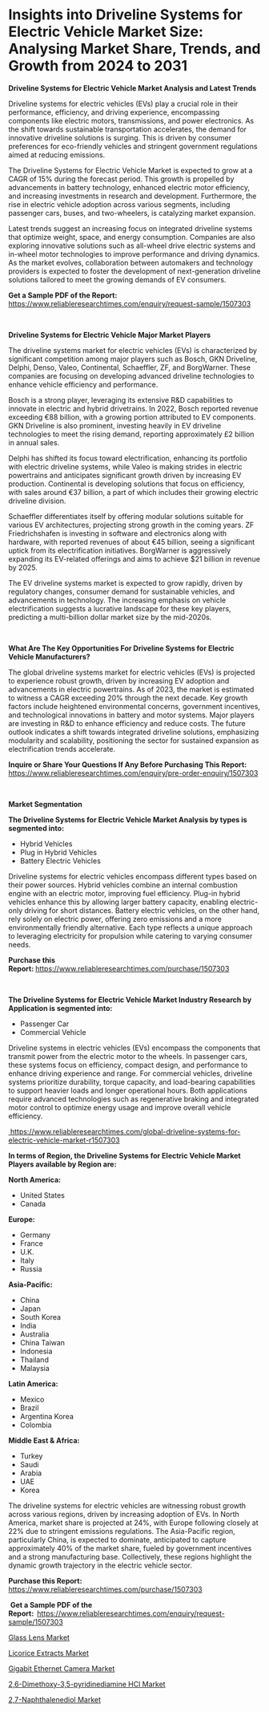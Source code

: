 <p><h1>Insights into Driveline Systems for Electric Vehicle Market Size: Analysing Market Share, Trends, and Growth from 2024 to 2031</h1></p><p><strong>Driveline Systems for Electric Vehicle Market Analysis and Latest Trends</strong></p>
<p><p>Driveline systems for electric vehicles (EVs) play a crucial role in their performance, efficiency, and driving experience, encompassing components like electric motors, transmissions, and power electronics. As the shift towards sustainable transportation accelerates, the demand for innovative driveline solutions is surging. This is driven by consumer preferences for eco-friendly vehicles and stringent government regulations aimed at reducing emissions.</p><p>The Driveline Systems for Electric Vehicle Market is expected to grow at a CAGR of 15% during the forecast period. This growth is propelled by advancements in battery technology, enhanced electric motor efficiency, and increasing investments in research and development. Furthermore, the rise in electric vehicle adoption across various segments, including passenger cars, buses, and two-wheelers, is catalyzing market expansion.</p><p>Latest trends suggest an increasing focus on integrated driveline systems that optimize weight, space, and energy consumption. Companies are also exploring innovative solutions such as all-wheel drive electric systems and in-wheel motor technologies to improve performance and driving dynamics. As the market evolves, collaboration between automakers and technology providers is expected to foster the development of next-generation driveline solutions tailored to meet the growing demands of EV consumers.</p></p>
<p><strong>Get a Sample PDF of the Report:&nbsp;</strong> <a href="https://www.reliableresearchtimes.com/enquiry/request-sample/1507303">https://www.reliableresearchtimes.com/enquiry/request-sample/1507303</a></p>
<p>&nbsp;</p>
<p><strong>Driveline Systems for Electric Vehicle Major Market Players</strong></p>
<p><p>The driveline systems market for electric vehicles (EVs) is characterized by significant competition among major players such as Bosch, GKN Driveline, Delphi, Denso, Valeo, Continental, Schaeffler, ZF, and BorgWarner. These companies are focusing on developing advanced driveline technologies to enhance vehicle efficiency and performance.</p><p>Bosch is a strong player, leveraging its extensive R&D capabilities to innovate in electric and hybrid drivetrains. In 2022, Bosch reported revenue exceeding €88 billion, with a growing portion attributed to EV components. GKN Driveline is also prominent, investing heavily in EV driveline technologies to meet the rising demand, reporting approximately £2 billion in annual sales. </p><p>Delphi has shifted its focus toward electrification, enhancing its portfolio with electric driveline systems, while Valeo is making strides in electric powertrains and anticipates significant growth driven by increasing EV production. Continental is developing solutions that focus on efficiency, with sales around €37 billion, a part of which includes their growing electric driveline division.</p><p>Schaeffler differentiates itself by offering modular solutions suitable for various EV architectures, projecting strong growth in the coming years. ZF Friedrichshafen is investing in software and electronics along with hardware, with reported revenues of about €45 billion, seeing a significant uptick from its electrification initiatives. BorgWarner is aggressively expanding its EV-related offerings and aims to achieve $21 billion in revenue by 2025.</p><p>The EV driveline systems market is expected to grow rapidly, driven by regulatory changes, consumer demand for sustainable vehicles, and advancements in technology. The increasing emphasis on vehicle electrification suggests a lucrative landscape for these key players, predicting a multi-billion dollar market size by the mid-2020s.</p></p>
<p>&nbsp;</p>
<p><strong>What Are The Key Opportunities For Driveline Systems for Electric Vehicle Manufacturers?</strong></p>
<p><p>The global driveline systems market for electric vehicles (EVs) is projected to experience robust growth, driven by increasing EV adoption and advancements in electric powertrains. As of 2023, the market is estimated to witness a CAGR exceeding 20% through the next decade. Key growth factors include heightened environmental concerns, government incentives, and technological innovations in battery and motor systems. Major players are investing in R&D to enhance efficiency and reduce costs. The future outlook indicates a shift towards integrated driveline solutions, emphasizing modularity and scalability, positioning the sector for sustained expansion as electrification trends accelerate.</p></p>
<p><strong>Inquire or Share Your Questions If Any Before Purchasing This Report:</strong> <a href="https://www.reliableresearchtimes.com/enquiry/pre-order-enquiry/1507303">https://www.reliableresearchtimes.com/enquiry/pre-order-enquiry/1507303</a></p>
<p>&nbsp;</p>
<p><strong>Market Segmentation</strong></p>
<p><strong>The Driveline Systems for Electric Vehicle Market Analysis by types is segmented into:</strong></p>
<p><ul><li>Hybrid Vehicles</li><li>Plug in Hybrid Vehicles</li><li>Battery Electric Vehicles</li></ul></p>
<p><p>Driveline systems for electric vehicles encompass different types based on their power sources. Hybrid vehicles combine an internal combustion engine with an electric motor, improving fuel efficiency. Plug-in hybrid vehicles enhance this by allowing larger battery capacity, enabling electric-only driving for short distances. Battery electric vehicles, on the other hand, rely solely on electric power, offering zero emissions and a more environmentally friendly alternative. Each type reflects a unique approach to leveraging electricity for propulsion while catering to varying consumer needs.</p></p>
<p><strong>Purchase this Report:&nbsp;</strong><a href="https://www.reliableresearchtimes.com/purchase/1507303">https://www.reliableresearchtimes.com/purchase/1507303</a></p>
<p>&nbsp;</p>
<p><strong>The Driveline Systems for Electric Vehicle Market Industry Research by Application is segmented into:</strong></p>
<p><ul><li>Passenger Car</li><li>Commercial Vehicle</li></ul></p>
<p><p>Driveline systems in electric vehicles (EVs) encompass the components that transmit power from the electric motor to the wheels. In passenger cars, these systems focus on efficiency, compact design, and performance to enhance driving experience and range. For commercial vehicles, driveline systems prioritize durability, torque capacity, and load-bearing capabilities to support heavier loads and longer operational hours. Both applications require advanced technologies such as regenerative braking and integrated motor control to optimize energy usage and improve overall vehicle efficiency.</p></p>
<p><a href="https://www.reliableresearchtimes.com/global-driveline-systems-for-electric-vehicle-market-r1507303">&nbsp;https://www.reliableresearchtimes.com/global-driveline-systems-for-electric-vehicle-market-r1507303</a></p>
<p><strong>In terms of Region, the Driveline Systems for Electric Vehicle Market Players available by Region are:</strong></p>
<p>
    <p> <strong> North America: </strong>
        <ul>
            <li>United States</li>
            <li>Canada</li>
        </ul>
        </p> 
    <p> <strong> Europe: </strong>
        <ul>
            <li>Germany</li>
            <li>France</li>
            <li>U.K.</li>
            <li>Italy</li>
            <li>Russia</li>
        </ul>
        </p> 
    <p> <strong> Asia-Pacific: </strong>
        <ul>
            <li>China</li>
            <li>Japan</li>
            <li>South Korea</li>
            <li>India</li>
            <li>Australia</li>
            <li>China Taiwan</li>
            <li>Indonesia</li>
            <li>Thailand</li>
            <li>Malaysia</li>
        </ul>
        </p> 
    <p> <strong> Latin America: </strong>
        <ul>
            <li>Mexico</li>
            <li>Brazil</li>
            <li>Argentina Korea</li>
            <li>Colombia</li>
        </ul>
        </p> 
    <p> <strong> Middle East & Africa: </strong>
        <ul>
            <li>Turkey</li>
            <li>Saudi</li>
            <li>Arabia</li>
            <li>UAE</li>
            <li>Korea</li>
        </ul>
    </p>
    </p>
<p><p>The driveline systems for electric vehicles are witnessing robust growth across various regions, driven by increasing adoption of EVs. In North America, market share is projected at 24%, with Europe following closely at 22% due to stringent emissions regulations. The Asia-Pacific region, particularly China, is expected to dominate, anticipated to capture approximately 40% of the market share, fueled by government incentives and a strong manufacturing base. Collectively, these regions highlight the dynamic growth trajectory in the electric vehicle sector.</p></p>
<p><strong>Purchase this Report: </strong><a href="https://www.reliableresearchtimes.com/purchase/1507303">https://www.reliableresearchtimes.com/purchase/1507303</a></p>
<p>&nbsp;<strong>Get a Sample PDF of the Report:&nbsp;&nbsp;</strong><a href="https://www.reliableresearchtimes.com/enquiry/request-sample/1507303">https://www.reliableresearchtimes.com/enquiry/request-sample/1507303</a></p>
<p><strong></strong></p>
<p><p><a href="https://issuu.com/reportprime-2/docs/glass-lens-market-size-2030.pptx_88d817ace4f478">Glass Lens Market</a></p><p><a href="https://www.linkedin.com/pulse/licorice-extracts-market-size-share-analysis-growth-ipcke?trackingId=geabarkZSlKCh5niF0NLnA%3D%3D">Licorice Extracts Market</a></p><p><a href="https://issuu.com/reportprime-2/docs/gigabit-ethernet-camera-market-size_45ddc89c344aef">Gigabit Ethernet Camera Market</a></p><p><a href="https://medium.com/@myranicolas2020/2-6-dimethoxy-3-5-pyridinediamine-hcl-industry-forecast-market-shifts-and-strategic-imperatives-20435bf85df5">2,6-Dimethoxy-3,5-pyridinediamine HCl Market</a></p><p><a href="https://medium.com/@myranicolas2020/global-perspectives-on-2-7-naphthalenediol-market-trends-and-forecast-2024-2031-4e9803a73eac?postPublishedType=repub">2,7-Naphthalenediol Market</a></p></p>